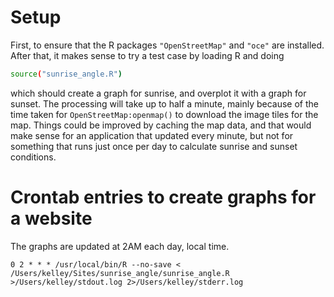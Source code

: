 # Setup

First, to ensure that the R packages `"OpenStreetMap"` and `"oce"` are
installed. After that, it makes sense to try a test case by loading R and doing

```bash
source("sunrise_angle.R")
```

which should create a graph for sunrise, and overplot it with a graph for
sunset. The processing will take up to half a minute, mainly because of the
time taken for `OpenStreetMap:openmap()` to download the image tiles for the
map. Things could be improved by caching the map data, and that would make
sense for an application that updated every minute, but not for something that
runs just once per day to calculate sunrise and sunset conditions.


# Crontab entries to create graphs for a website

The graphs are updated at 2AM each day, local time.

```
0 2 * * * /usr/local/bin/R --no-save < /Users/kelley/Sites/sunrise_angle/sunrise_angle.R >/Users/kelley/stdout.log 2>/Users/kelley/stderr.log
```

